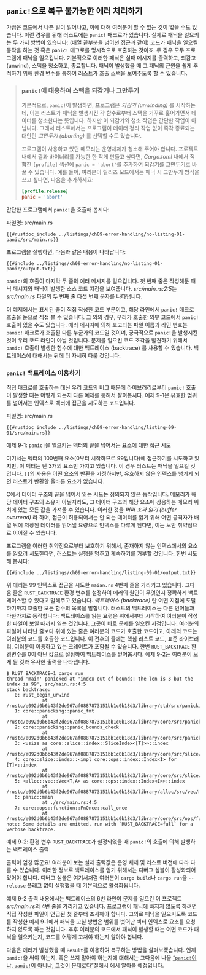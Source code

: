 ## `panic!`으로 복구 불가능한 에러 처리하기

가끔은 코드에서 나쁜 일이 일어나고, 이에 대해 여러분이 할 수 있는 것이 없을 수도
있습니다. 이런 경우를 위해 러스트에는 `panic!` 매크로가 있습니다. 실제로 패닉을
일으키는 두 가지 방법이 있습니다: (배열 끝부분을 넘어선 접근과 같이) 코드가
패닉을 일으킬 동작을 하는 것 혹은 `panic!` 매크로를 명시적으로 호출하는 것이죠.
두 경우 모두 프로그램에 패닉을 일으킵니다. 기본적으로 이러한 패닉은 실패 메시지를
출력하고, 되감고 (unwind), 스택을 청소하고, 종료합니다. 패닉이 발생했을 때
그 패닉의 근원을 쉽게 추적하기 위해 환경 변수를 통하여 러스트가 호출 스택을
보여주도록 할 수 있습니다.

> ### `panic!`에 대응하여 스택을 되감거나 그만두기
>
> 기본적으로, `panic!`이 발생하면, 프로그램은 *되감기 (unwinding)* 를 시작하는데,
> 이는 러스트가 패닉을 발생시킨 각 함수로부터 스택을 거꾸로 훑어가면서 데이터를
> 청소한다는 뜻입니다. 하지만 이 되감기와 청소 작업은 간단한 작업이 아닙니다.
> 그래서 러스트에서는 프로그램이 데이터 정리 작업 없이 즉각 종료되는 대안인
> *그만두기 (aborting)* 를 선택할 수도 있습니다.
> 
> 프로그램이 사용하고 있던 메모리는 운영체제가 청소해 주어야 합니다.
> 프로젝트 내에서 결과 바이너리를 가능한 한 작게 만들고 싶다면,
> *Cargo.toml* 내에서 적합한 `[profile]` 섹션에 `panic = 'abort'`를
> 추가하여 되감기를 그만두기로 바꿀 수 있습니다.
> 예를 들어, 여러분이 릴리즈 모드에서는 패닉 시 그만두기 방식을
> 쓰고 싶다면, 다음을 추가하세요:
>
> ```toml
> [profile.release]
> panic = 'abort'
> ```

간단한 프로그램에서 `panic!`을 호출해 봅시다:

<span class="filename">파일명: src/main.rs</span>

```rust,should_panic,panics
{{#rustdoc_include ../listings/ch09-error-handling/no-listing-01-panic/src/main.rs}}
```

프로그램을 실행하면, 다음과 같은 내용이 나타납니다:

```console
{{#include ../listings/ch09-error-handling/no-listing-01-panic/output.txt}}
```

`panic!`의 호출이 마지막 두 줄의 에러 메시지를 일으킵니다.
첫 번째 줄은 작성해둔 패닉 메시지와 패닉이 발생한 소스 코드
지점을 보여줍니다. *src/main.rs:2:5*는 *src/main.rs* 파일의
두 번째 줄 다섯 번째 문자를 나타냅니다.

이 예제에서는 표시된 줄이 직접 작성한 코드 부분이고, 해당 라인에서
`panic!` 매크로 호출을 눈으로 직접 볼 수 있습니다. 그 외의 경우,
우리가 호출한 외부 코드에서 `panic!` 호출이 있을 수도 있습니다. 에러 메시지에 의해
보고되는 파일 이름과 라인 번호는 `panic!` 매크로가 호출된 다른 누군가의 코드일 것이며,
궁극적으로 `panic!`을 발생시킨 것이 우리 코드 라인이 아닐 것입니다.
문제를 일으킨 코드 조각을 발견하기 위해서 `panic!` 호출이 발생한 함수에 대한
백트레이스 (backtrace) 를 사용할 수 있습니다. 백트레이스에 대해서는 뒤에 더 자세히
다룰 것입니다.

### `panic!` 백트레이스 이용하기

직접 매크로를 호출하는 대신 우리 코드의 버그 때문에 라이브러리로부터
`panic!` 호출이 발생할 때는 어떻게 되는지 다른 예제를
통해서 살펴봅시다. 예제 9-1은 유효한 범위를 넘어서는 인덱스로
벡터에 접근을 시도하는 코드입니다.

<span class="filename">파일명: src/main.rs</span>

```rust,should_panic,panics
{{#rustdoc_include ../listings/ch09-error-handling/listing-09-01/src/main.rs}}
```

<span class="caption">예제 9-1: `panic!`을 일으키는 벡터의 끝을 넘어서는
요소에 대한 접근 시도</span>

여기서는 벡터의 100번째 요소(0부터 시작하므로 99입니다)에 접근하기를
시도하고 있지만, 이 벡터는 단 3개의 요소만 가지고 있습니다. 이 경우
러스트는 패닉을 일으킬 것입니다. `[]`의 사용은 어떤 요소의 반환을
가정하지만, 유효하지 않은 인덱스를 넘기게 되면 러스트가 반환할 올바른
요소가 없습니다.

C에서 데이터 구조의 끝을 넘어서 읽는 시도는 정의되지 않은 동작입니다.
메모리가 해당 데이터 구조의 소유가 아닐지라도, 그 데이터 구조의
해당 요소에 상응하는 메모리 위치에 있는 모든 값을 가져올 수 있습니다.
이러한 것을 *버퍼 초과 읽기 (buffer overread)* 라 하며, 접근이 허용되어서는
안 되는 데이터를 읽기 위해 어떤 공격자가 배열 뒤에 저장된 데이터를
읽어낼 요량으로 인덱스를 다루게 된다면, 이는 보안 취약점으로
이어질 수 있습니다.

프로그램을 이러한 취약점으로부터 보호하기 위해서, 존재하지 않는
인덱스에서의 요소를 읽으려 시도한다면, 러스트는 실행을 멈추고 계속하기를
거부할 것입니다. 한번 시도해 봅시다:

```console
{{#include ../listings/ch09-error-handling/listing-09-01/output.txt}}
```

위 에러는 99 인덱스로 접근을 시도한 `maian.rs` 4번째 줄을 가리키고
있습니다. 그다음 줄은 `RUST_BACKTRACE` 환경 변수를 설정하여 에러의
원인이 무엇인지 정확하게 백트레이스할 수 있다고 말해주고 있습니다.
*백트레이스 (backtrace)* 란 어떤 지점에 도달하기까지 호출한 모든 함수의
목록을 말합니다. 러스트의 백트레이스는 다른 언어들과 마찬가지로 동작합니다:
백트레이스를 읽는 요령은 위에서부터 시작하여 여러분이 작성한 파일이 보일 때까지
읽는 것입니다. 그곳이 바로 문제를 일으킨 지점입니다. 여러분의 파일이 나타난
줄보다 위에 있는 줄은 여러분의 코드가 호출한 코드이고, 아래의 코드는 여러분의
코드를 호출한 코드입니다. 이 전후의 줄에는 핵심 러스트 코드, 표준 라이브러리,
여러분이 이용하고 있는 크레이트가 포함될 수 있습니다. 한번 `RUST_BACKTRACE`
환경변수를 0이 아닌 값으로 설정하여 백트레이스를 얻어봅시다. 예제 9-2는
여러분이 보게 될 것과 유사한 출력을 나타냅니다.

<!-- manual-regeneration
cd listings/ch09-error-handling/listing-09-01
RUST_BACKTRACE=1 cargo run
copy the backtrace output below
check the backtrace number mentioned in the text below the listing
-->

```console
$ RUST_BACKTRACE=1 cargo run
thread 'main' panicked at 'index out of bounds: the len is 3 but the index is 99', src/main.rs:4:5
stack backtrace:
   0: rust_begin_unwind
             at /rustc/e092d0b6b43f2de967af0887873151bb1c0b18d3/library/std/src/panicking.rs:584:5
   1: core::panicking::panic_fmt
             at /rustc/e092d0b6b43f2de967af0887873151bb1c0b18d3/library/core/src/panicking.rs:142:14
   2: core::panicking::panic_bounds_check
             at /rustc/e092d0b6b43f2de967af0887873151bb1c0b18d3/library/core/src/panicking.rs:84:5
   3: <usize as core::slice::index::SliceIndex<[T]>>::index
             at /rustc/e092d0b6b43f2de967af0887873151bb1c0b18d3/library/core/src/slice/index.rs:242:10
   4: core::slice::index::<impl core::ops::index::Index<I> for [T]>::index
             at /rustc/e092d0b6b43f2de967af0887873151bb1c0b18d3/library/core/src/slice/index.rs:18:9
   5: <alloc::vec::Vec<T,A> as core::ops::index::Index<I>>::index
             at /rustc/e092d0b6b43f2de967af0887873151bb1c0b18d3/library/alloc/src/vec/mod.rs:2591:9
   6: panic::main
             at ./src/main.rs:4:5
   7: core::ops::function::FnOnce::call_once
             at /rustc/e092d0b6b43f2de967af0887873151bb1c0b18d3/library/core/src/ops/function.rs:248:5
note: Some details are omitted, run with `RUST_BACKTRACE=full` for a verbose backtrace.
```

<span class="caption">예제 9-2: 환경 변수 `RUST_BACKTRACE`가 설정되었을 때 `panic!`의
호출에 의해 발생하는 백트레이스 출력</span>

출력이 엄청 많군요! 여러분이 보는 실제 출력값은 운영 체제 및 러스트
버전에 따라 다를 수 있습니다. 이러한 정보로 백트레이스를 얻기
위해서는 디버그 심볼이 활성화되어 있어야 합니다. 디버그 심볼은 여기서처럼
여러분이 `cargo build`나 `cargo run`을 `--release` 플래그 없이
실행했을 때 기본적으로 활성화됩니다.

예제 9-2 출력 내용에서는 백트레이스의 6번 라인이 문제를 일으킨
이 프로젝트 *src/main.rs*의 4번 줄을 가리키고 있습니다.
프로그램이 패닉에 빠지지 않도록 하려면 직접 작성한 파일이
언급된 첫 줄부터 조사해야 합니다. 고의로 패닉을 일으키도록
코드를 작성한 예제 9-1에서 패닉을 고칠 방법은 범위를 벗어난
벡터 인덱스로 요소를 요청하지 않도록 하는 것입니다. 추후 여러분의
코드에서 패닉이 발생할 때는 어떤 코드가 패닉을 일으키는지,
코드를 어떻게 고쳐야 하는지 알아야 합니다.

다음은 에러가 발생했을 때 `Result`를 이용하여 복구하는 방법을 살펴보겠습니다.
언제 `panic!`을 써야 하는지, 혹은 쓰지 말아야 하는지에 대해서는 그다음에 나올
[“`panic!`이냐, `panic!`이 아니냐, 그것이 문제로다”][to-panic-or-not-to-panic]<!-- ignore -->절에서
에서 알아볼 예정입니다.

[to-panic-or-not-to-panic]:
ch09-03-to-panic-or-not-to-panic.html#to-panic-or-not-to-panic
